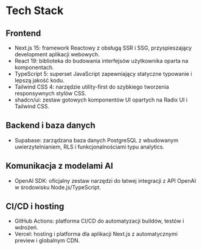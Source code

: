 # Tech Stack

## Frontend
- Next.js 15: framework Reactowy z obsługą SSR i SSG, przyspieszający development aplikacji webowych.
- React 19: biblioteka do budowania interfejsów użytkownika oparta na komponentach.
- TypeScript 5: superset JavaScript zapewniający statyczne typowanie i lepszą jakość kodu.
- Tailwind CSS 4: narzędzie utility-first do szybkiego tworzenia responsywnych stylów CSS.
- shadcn/ui: zestaw gotowych komponentów UI opartych na Radix UI i Tailwind CSS.

## Backend i baza danych
- Supabase: zarządzana baza danych PostgreSQL z wbudowanym uwierzytelnianiem, RLS i funkcjonalnościami typu analytics.

## Komunikacja z modelami AI
- OpenAI SDK: oficjalny zestaw narzędzi do łatwej integracji z API OpenAI w środowisku Node.js/TypeScript.

## CI/CD i hosting
- GitHub Actions: platforma CI/CD do automatyzacji buildów, testów i wdrożeń.
- Vercel: hosting i platforma dla aplikacji Next.js z automatycznymi preview i globalnym CDN.
